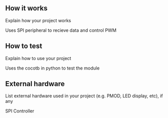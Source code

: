 <!---

This file is used to generate your project datasheet. Please fill in the information below and delete any unused
sections.

You can also include images in this folder and reference them in the markdown. Each image must be less than
512 kb in size, and the combined size of all images must be less than 1 MB.
-->

## How it works

Explain how your project works

Uses SPI peripheral to recieve data and control PWM

## How to test

Explain how to use your project

Uses the cocotb in python to test the module

## External hardware

List external hardware used in your project (e.g. PMOD, LED display, etc), if any

SPI Controller
